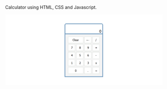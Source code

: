 Calculator using HTML, CSS and Javascript.

<img src="final.png" alt="calculator" width="550" heigth="550"/>